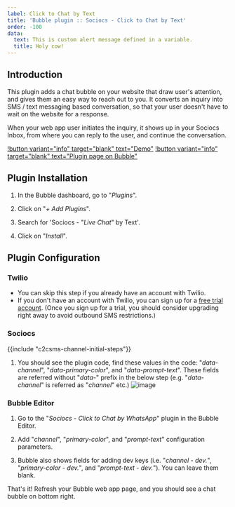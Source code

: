 ```yaml
---
label: Click to Chat by Text
title: 'Bubble plugin :: Sociocs - Click to Chat by Text'
order: -100
data:
  text: This is custom alert message defined in a variable.
  title: Holy cow!
---
```


## Introduction

This plugin adds a chat bubble on your website that draw user's attention, and gives them an easy way to reach out to you. It converts an inquiry into SMS / text messaging based conversation, so that your user doesn't have to wait on the website for a response.

When your web app user initiates the inquiry, it shows up in your Sociocs Inbox, from where you can reply to the user, and continue the conversation.

[!button variant="info" target="blank" text="Demo"](https://sociocs-plugins.bubbleapps.io/version-test/live_chat_by_text_demo) [!button variant="info" target="blank" text="Plugin page on Bubble"](https://bubble.io/plugin/sociocs---live-chat-by-text-1649745550565x177374092711165950)

## Plugin Installation

1. In the Bubble dashboard, go to "*Plugins*".

1. Click on "*+ Add Plugins*".

1. Search for 'Sociocs - "*Live Chat*" by Text'.

1. Click on "*Install*".

## Plugin Configuration

### Twilio

* You can skip this step if you already have an account with Twilio.
* If you don't have an account with Twilio, you can sign up for a [free trial account](https://www.twilio.com/try-twilio). (Once you sign up for a trial, you should consider upgrading right away to avoid outbound SMS restrictions.)

### Sociocs

{{include "c2csms-channel-initial-steps"}}

1. You should see the plugin code, find these values in the code: "*data-channel*", "*data-primary-color*", and "*data-prompt-text*". These fields are referred without "*data-*" prefix in the below step (e.g. "*data-channel*" is referred as "*channel*" etc.)
    ![image](https://user-images.githubusercontent.com/12301512/179742406-bbf28620-0024-44da-b532-4155fca6829f.png)

### Bubble Editor

1. Go to the "*Sociocs - Click to Chat by WhatsApp*" plugin in the Bubble Editor.

1. Add "*channel*", "*primary-color*", and "*prompt-text*" configuration parameters.

1. Bubble also shows fields for adding dev keys (i.e. "*channel - dev.*", "*primary-color - dev.*", and "*prompt-text - dev.*"). You can leave them blank.

That's it! Refresh your Bubble web app page, and you should see a chat bubble on bottom right.
